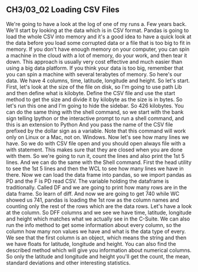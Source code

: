 ## CH3/03_02 Loading CSV Files

We're going to have a look at the log of one of my runs a. Few years back. We'll start by looking at the data which is in CSV format. Pandas is going to load the whole CSV into memory and it's a good idea to have a quick look at the data before you load some corrupted data or a file that is too big to fit in memory. If you don't have enough memory on your computer, you can spin a machine in the cloud with a lot of memory, do your work, and then tear it down. This approach is usually very cost effective and much easier than using a big data platform. If you think your data is too big, remember that you can spin a machine with several terabytes of memory. So here's our data. We have 4 columns, time, latitude, longitude and height. So let's start. First, let's look at the size of the file on disk, so I'm going to use path Lib and then define what is kilobyte. Define the CSV file and use the start method to get the size and divide it by kilobyte as the size is in bytes. So let's run this one and I'm going to hide the sidebar. So 426 kilobytes. You can do the same thing with the shell command, so we start with the bank sign telling Ipython or the interactive prompt to run a shell command, and this is an extension to Python And you pass the name of the CSV file prefixed by the dollar sign as a variable. Note that this command will work only on Linux or a Mac, not on. Windows. Now let's see how many lines we have. So we do with CSV file open and you should open always file with a with statement. This makes sure that they are closed when you are done with them. So we're going to run it, count the lines and also print the 1st 5 lines. And we can do the same with the Shell command. First the head utility to see the 1st 5 lines and then the WCL to see how many lines we have in there. Now we can load the data frame into pandas, so we import pandas as PD and the F is PD read CSV. The variable holding the dataframe is traditionally. Called DF and we are going to print how many rows are in the data frame. So learn of diff. And now we are going to get 740 while WC showed us 741, pandas is loading the 1st row as the column names and counting only the rest of the rows which are the data rows. Let's have a look at the column. So DFF columns and we see we have time, latitude, longitude and height which matches what we actually see in the C-Suite. We can also run the info method to get some information about every column, so the column how many non values we have and what is the data type of every. We see that the first column is an object, which means the string and then we have floats for latitude, longitude and height. You can also find the described method which will give you information about numerical columns. So only the latitude and longitude and height you'll get the count, the mean, standard deviations and other interesting statistics.

